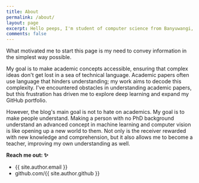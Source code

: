 ```yaml
---
title: About
permalink: /about/
layout: page
excerpt: Hello peeps, I'm student of computer science from Banyuwangi, living in Jogjakarta. This blog for documentation about my programming journey, running on jekyll, hosting on netlify and using my own simple theme.
comments: false
---
```


What motivated me to start this page is my need to convey information in the simplest way possible.

 My goal is to make academic concepts accessible, ensuring that complex ideas don't get lost in a sea of technical language. Academic papers often use language that hinders understanding; my work aims to decode this complexity. I've encountered obstacles in understanding academic papers, but this frustration has driven me to explore deep learning and expand my GitHub portfolio.

However, the blog's main goal is not to hate on academics. My goal is to make people understand. Making a person with no PhD background understand an advanced concept in machine learning and computer vision is like opening up a new world to them. Not only is the receiver rewarded with new knowledge and comprehension, but it also allows me to become a teacher, improving my own understanding as well.

**Reach me out: ✨**

- {{ site.author.email }}
- github.com/{{ site.author.github }}
